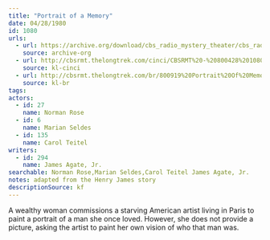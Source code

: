 ```yaml
---
title: "Portrait of a Memory"
date: 04/28/1980
id: 1080
urls: 
  - url: https://archive.org/download/cbs_radio_mystery_theater/cbs_radio_mystery_theater-1051-1100.zip/cbs_radio_mystery_theater-1051-1100%2Fcbsrmt_1080_portrait_of_a_memory.mp3
    source: archive-org
  - url: http://cbsrmt.thelongtrek.com/cinci/CBSRMT%20-%20800428%201080%20Portrait%20of%20a%20Memory%20(rr%20800819)_cinci.mp3
    source: kl-cinci
  - url: http://cbsrmt.thelongtrek.com/br/800919%20Portrait%20Of%20Memory-wndb.mp3
    source: kl-br
tags: 
actors:  
  - id: 27
    name: Norman Rose  
  - id: 6
    name: Marian Seldes  
  - id: 135
    name: Carol Teitel
writers:  
  - id: 294
    name: James Agate, Jr.
searchable: Norman Rose,Marian Seldes,Carol Teitel James Agate, Jr.
notes: adapted from the Henry James story
descriptionSource: kf
---
```

A wealthy woman commissions a starving American artist living in Paris to paint a portrait of a man she once loved. However, she does not provide a picture, asking the artist to paint her own vision of who that man was.